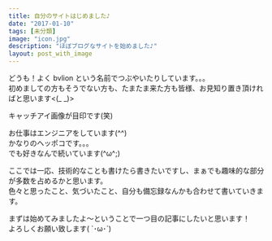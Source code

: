 ```yaml
---
title: 自分のサイトはじめました♪
date: "2017-01-10"
tags: [未分類]
image: "icon.jpg"
description: "ほぼブログなサイトを始めました♪"
layout: post_with_image
---
```

どうも！よく bvlion という名前でつぶやいたりしています。。。  
初めましての方もそうでない方も、たまたま来た方も皆様、お見知り置き頂ければと思います<(_ _)>

キャッチアイ画像が目印です(笑)

お仕事はエンジニアをしています(^^)  
かなりのヘッポコです。。。  
でも好きなんで続いています(^ω^;)

ここでは一応、技術的なことも書けたら書きたいですし、まぁでも趣味的な部分が多数を占めるかと思います。  
色々と思ったこと、気づいたこと、自分も備忘録なんかも合わせて書いていきます。

まずは始めてみましたよ〜ということで一つ目の記事にしたいと思います！  
よろしくお願い致します( `･ω･´)